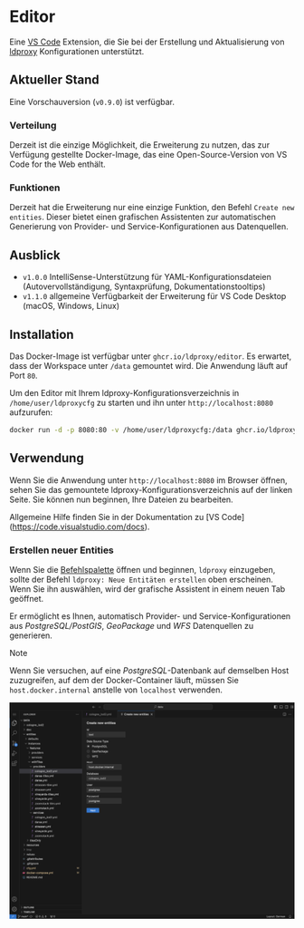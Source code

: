# Editor

Eine [VS Code](https://code.visualstudio.com) Extension, die Sie bei der Erstellung und Aktualisierung von [ldproxy](https://docs.ldproxy.net) Konfigurationen unterstützt.

## Aktueller Stand

Eine Vorschauversion (`v0.9.0`) ist verfügbar.

### Verteilung

Derzeit ist die einzige Möglichkeit, die Erweiterung zu nutzen, das zur Verfügung gestellte Docker-Image, das eine Open-Source-Version von VS Code for the Web enthält.

### Funktionen

Derzeit hat die Erweiterung nur eine einzige Funktion, den Befehl `Create new entities`. Dieser bietet einen grafischen Assistenten zur automatischen Generierung von Provider- und Service-Konfigurationen aus Datenquellen.

## Ausblick

- `v1.0.0` IntelliSense-Unterstützung für YAML-Konfigurationsdateien (Autovervollständigung, Syntaxprüfung, Dokumentationstooltips)
- `v1.1.0` allgemeine Verfügbarkeit der Erweiterung für VS Code Desktop (macOS, Windows, Linux)

## Installation

Das Docker-Image ist verfügbar unter `ghcr.io/ldproxy/editor`. Es erwartet, dass der Workspace unter `/data` gemountet wird. Die Anwendung läuft auf Port `80`.

Um den Editor mit Ihrem ldproxy-Konfigurationsverzeichnis in `/home/user/ldproxycfg` zu starten und ihn unter `http://localhost:8080` aufzurufen:

```sh
docker run -d -p 8080:80 -v /home/user/ldproxycfg:/data ghcr.io/ldproxy/editor
```

## Verwendung

Wenn Sie die Anwendung unter `http://localhost:8080` im Browser öffnen, sehen Sie das gemountete ldproxy-Konfigurationsverzeichnis auf der linken Seite. Sie können nun beginnen, Ihre Dateien zu bearbeiten.

Allgemeine Hilfe finden Sie in der Dokumentation zu [VS Code] (https://code.visualstudio.com/docs).

### Erstellen neuer Entities

Wenn Sie die [Befehlspalette](https://code.visualstudio.com/docs/getstarted/userinterface#_command-palette) öffnen und beginnen, `ldproxy` einzugeben, sollte der Befehl `ldproxy: Neue Entitäten erstellen` oben erscheinen. Wenn Sie ihn auswählen, wird der grafische Assistent in einem neuen Tab geöffnet.

Er ermöglicht es Ihnen, automatisch Provider- und Service-Konfigurationen aus _PostgreSQL/PostGIS_, _GeoPackage_ und _WFS_ Datenquellen zu generieren.

> [!NOTE]
> Wenn Sie versuchen, auf eine _PostgreSQL_-Datenbank auf demselben Host zuzugreifen, auf dem der Docker-Container läuft, müssen Sie `host.docker.internal` anstelle von `localhost` verwenden.

![](screenshot.png)
